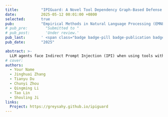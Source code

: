 ```yaml
---
title:          "IPIGuard: A Novel Tool Dependency Graph-Based Defense Against Indirect Prompt Injection in LLM Agents"
date:           2025-05-12 00:01:00 +0800
selected:       true
pub:            "Empirical Methods in Natural Language Processing (EMNLP) 2025"
# pub_pre:        "Submitted to "
# pub_post:       'Under review.'
pub_last:       ' <span class="badge badge-pill badge-publication badge-success">Spotlight</span>'
pub_date:       "2025"

abstract: >-
  LLM agents face Indirect Prompt Injection (IPI) when using tools with untrusted data, as hidden instructions can make them perform malicious actions. Our new defense, IPIGuard, significantly enhances agent security against these attacks by separating action planning from external data interaction using a Tool Dependency Graph (TDG).
# cover: 
authors:
  - Your Name
  - Jinghuai Zhang
  - Tianyu Du
  - Chunyi Zhou
  - Qingming Li
  - Tao Lin
  - Shouling Ji
links:
  Project: https://greysahy.github.io/ipiguard
---
```

